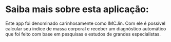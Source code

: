 <!DOCTYPE html>
<html lang="en">
<head>
    <meta charset="UTF-8">
    <meta name="viewport" content="width=device-width, initial-scale=1.0">
</head>
<body>
    <H1>Saiba mais sobre esta aplicação:</H1>
  Este app foi denominado carinhosamente como IMCJin. Com ele é possível calcular seu indice de massa corporal e receber um diagnóstico automático que foi feito com base em pesquisas e estudos de grandes especialistas.
</body>
</html>
